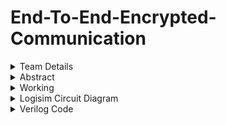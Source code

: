 # End-To-End-Encrypted-Communication

<details>
  <summary>Team Details</summary>
  <br>
  Semester: 3rd Semester B.Tech CSE
  <br>
  Section: S1
  <br>
  Member 1: Adithya S Ubaradka, 221CS105, adithyau.221cs105@nitk.edu.in
  <br>
  Member 2: Akshat Mishra
  <br>
  Member 3: Hemang J Jamadagni, 221CS129,hemangj.221cs129@nitk.edu.in
</details>

<details>
  <summary>Abstract</summary>
  <br>
  The process of encoding information, which is conversion of the original representation of the information 
  known as ‘plain text’, into an alternative form known as ‘cipher text’ is called encryption.
  Encryption does not itself prevent interference but denies the intelligible content to a would-be interceptor.
  <br>
  <br>
  Problem Statement:
  <br>
  <br>
  The goal of this project is to design a system of units that communicate between each other via end-to-end encryption. The RSA            encryption algorithm will be used and the user will be able to choose the kind of encryption. The aim is to achieve secure                communication between two digital systems.
</details>

<details>
  <summary>Working</summary>
  <br>
  Functional Table:
  <br>
  <br>
  <img src = https://github.com/AdiPadi2703/End-To-End-Encrypted-Communication/blob/main/Screenshots/Functional%20Table.png>
</details>

<details>
  <summary>Logisim Circuit Diagram</summary>
  <br>
  Main Diagram:
  <br>
  <br>
  <img src = Screenshots/ModulatedCircuit.png>
  <br>
  <br>
  <br>
  Key Generator:
  <br>
  <br>
  <img src = Screenshots/KeyGen.png>
  <br>
  <br>
  <br>
  Encrypter:
  <br>
  <br>
  <img src = Screenshots/Encrypter.png>
  <br>
  <br>
  <br>
  Decrypter:
  <br>
  <br>
  <img src = Screenshots/Decrypter.png>
  
</details>

<details>
  <summary>Verilog Code</summary>
  <br>
```
module sixteenbitmultiplier(input[25:0] p,q,output[25:0] n);

   assign n = p*q;

endmodule

module keyGenerator(input clk,input[25:0] phi,output[25:0] e,d);	
	reg[25:0] i,p;
	initial begin
		i=26'd2;
		p=26'd24;
		while(p%i==0)begin
			i=i+26'd1;
		end
	end
	assign e=i;
	assign d=(phi+26'd1)/i;

endmodule

module encryptor(input[25:0] e,n,letter, output[25:0] en_letter);

    assign en_letter = (letter**e)%n;

endmodule

module decryptor(input[25:0] d,n,en_letter,letter, output[25:0] de_letter);

    assign de_letter = (en_letter**d)%n;

endmodule
```

</details>


